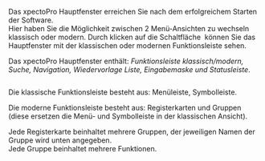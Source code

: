 <!DOCTYPE html>
<html>
<head>
<meta charset="utf-8">
<meta name="viewport" content="width=device-width, initial-scale=1.0">
<title>300_Einfuehrung_Oberflaeche_(sub_header)</title>
<link rel="stylesheet" href="https://stackedit.io/res-min/themes/base.css" />
<script type="text/javascript" src="https://cdn.mathjax.org/mathjax/latest/MathJax.js?config=TeX-AMS_HTML"></script>
</head>
<body><div class="container"><p>Das xpectoPro Hauptfenster erreichen Sie nach dem erfolgreichem Starten der Software.  <br>
Hier haben Sie die Möglichkeit zwischen 2 Menü-Ansichten zu wechseln klassisch oder modern. Durch klicken auf die Schaltfläche <img src="http://xpecto.github.io/docs/img/img_1460976709067.png" alt="" title=""> können Sie das Hauptfenster mit der klassischen oder modernen Funktionsleiste sehen.</p>

<p>Das xpectoPro Hauptfenster enthält: <em>Funktionsleiste klassisch/modern, Suche, Navigation, Wiedervorlage Liste, Eingabemaske und Statusleiste</em>.</p>

<p><img src="http://xpecto.github.io/docs/img/img_1462283281018.png" alt="" title=""></p>

<p>Die klassische Funktionsleiste besteht aus: Menüleiste, Symbolleiste.</p>

<p>Die moderne Funktionsleiste besteht aus: Registerkarten und  Gruppen (diese ersetzen die Menü- und Symbolleiste in der klassischen Ansicht). </p>

<p>Jede Registerkarte beinhaltet mehrere Gruppen, der jeweiligen Namen der Gruppe wird unten angegeben. <br>
Jede Gruppe beinhaltet mehrere Funktionen.  </p>

<p><img src="http://xpecto.github.io/docs/img/img_1462282387938.png" alt="" title=""></p></div></body>
</html>